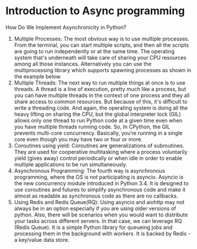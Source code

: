# Introduction to Async programming

How Do We Implement Asynchronicity in Python?
1. Multiple Processes: The most obvious way is to use multiple processes. From the terminal, you can start multiple scripts, and then all the scripts are going to run independently or at the same time. The operating system that's underneath will take care of sharing your CPU resources among all those instances. Alternatively you can use the multiprocessing library which supports spawning processes as shown in the example below.
2. Multiple Threads: The next way to run multiple things at once is to use threads. A thread is a line of execution, pretty much like a process, but you can have multiple threads in the context of one process and they all share access to common resources. But because of this, it's difficult to write a threading code. And again, the operating system is doing all the heavy lifting on sharing the CPU, but the global interpreter lock (GIL) allows only one thread to run Python code at a given time even when you have multiple threads running code. So, In CPython, the GIL prevents multi-core concurrency. Basically, you’re running in a single core even though you may have two or four or more.
3. Coroutines using yield: Coroutines are generalizations of subroutines. They are used for cooperative multitasking where a process voluntarily yield (gives away) control periodically or when idle in order to enable multiple applications to be run simultaneously.
4. Asynchronous Programming: The fourth way is asynchronous programming, where the OS is not participating is asyncio. Asyncio is the new concurrency module introduced in Python 3.4. It is designed to use coroutines and futures to simplify asynchronous code and make it almost as readable as synchronous code as there are no callbacks.
5. Using Redis and Redis Queue(RQ): Using asyncio and aiohttp may not always be in an option especially if you are using older versions of python. Also, there will be scenarios when you would want to distribute your tasks across different servers. In that case, we can leverage RQ (Redis Queue). It is a simple Python library for queueing jobs and processing them in the background with workers. It is backed by Redis - a key/value data store.
